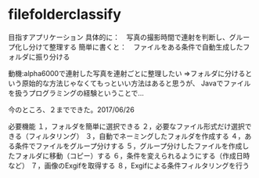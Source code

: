 # filefolderclassify

目指すアプリケーション
具体的に：　写真の撮影時間で連射を判断し、グループ化し分けて整理する
簡単に書くと：　ファイルをある条件で自動生成したフォルダに振り分ける

動機:alpha6000で連射した写真を連射ごとに整理したい
=>フォルダに分けるという原始的な方法じゃなくてもっといい方法はあると思うが、
Javaでファイルを扱うプログラミングの経験ということで...

今のところ、２までできた。2017/06/26

必要機能
１，フォルダを簡単に選択できる
２，必要なファイル形式だけ選択できる（フィルタリング）
３，自動でネーミングしたフォルダを作成する
４，ある条件でファイルをグループ分けする
５，グループ分けしたファイルを作成したフォルダに移動（コピー）する
６，条件を変えられるようにする（作成日時など）
７，画像のExgifを取得する
８，Exgifによる条件フィルタリングを行う
